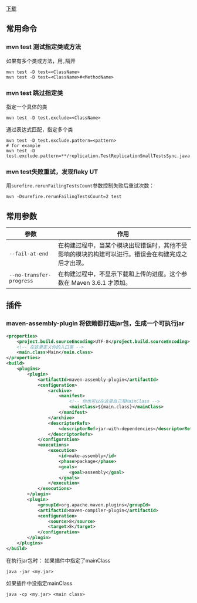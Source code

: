 
[下载](https://archive.apache.org/dist/maven/maven-3/)

## 常用命令

### mvn test 测试指定类或方法
如果有多个类或方法，用`,`隔开
```
mvn test -D test=<ClassName>
mvn test -D test=<ClassName>#<MethodName>
```

### mvn test 跳过指定类
指定一个具体的类
```
mvn test -D test.exclude=<ClassName>
```
通过表达式匹配，指定多个类
```
mvn test -D test.exclude.pattern=<pattern>
# for example
mvn test -D test.exclude.pattern=**/replication.TestReplicationSmallTestsSync.java
```

### mvn test失败重试，发现flaky UT
用`surefire.rerunFailingTestsCount`参数控制失败后重试次数：
```
mvn -Dsurefire.rerunFailingTestsCount=2 test
```

## 常用参数

| 参数 | 作用 |
| ---- | ---- |
| `--fail-at-end` | 在构建过程中，当某个模块出现错误时，其他不受影响的模块的构建可以进行。错误会在构建完成之后才出现。 |
| `--no-transfer-progress` | 在构建过程中，不显示下载和上传的进度。这个参数在 Maven 3.6.1 才添加。 |

## 插件

### maven-assembly-plugin 将依赖都打进jar包，生成一个可执行jar

```xml
<properties>
    <project.build.sourceEncoding>UTF-8</project.build.sourceEncoding>
    <!-- 在这里定义你的入口类 -->
    <main.class>Main</main.class>
</properties>
<build>
    <plugins>
        <plugin>
            <artifactId>maven-assembly-plugin</artifactId>
            <configuration>
                <archive>
                    <manifest>
                        <!-- 你也可以在这里自己写MainClass -->
                        <mainClass>${main.class}</mainClass>
                    </manifest>
                </archive>
                <descriptorRefs>
                    <descriptorRef>jar-with-dependencies</descriptorRef>
                </descriptorRefs>
            </configuration>
            <executions>
                <execution>
                    <id>make-assembly</id>
                    <phase>package</phase>
                    <goals>
                        <goal>assembly</goal>
                    </goals>
                </execution>
            </executions>
        </plugin>
        <plugin>
            <groupId>org.apache.maven.plugins</groupId>
            <artifactId>maven-compiler-plugin</artifactId>
            <configuration>
                <source>8</source>
                <target>8</target>
            </configuration>
        </plugin>
    </plugins>
</build>
```

在执行jar包时：
如果插件中指定了mainClass
```
java -jar <my.jar>
```
如果插件中没指定mainClass
```
java -cp <my.jar> <main class>
```